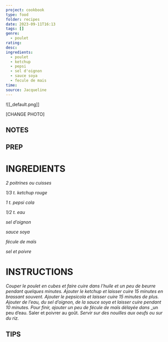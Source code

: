 ```yaml
---
project: cookbook
type: food
folder: recipes
date: 2023-09-11T16:13
tags: []
genre:
  - poulet
rating: 
desc: 
ingredients:
  - poulet
  - ketchup
  - pepsi
  - sel d'oignon
  - sauce soya
  - fecule de mais
time: 
source: Jacqueline
---
```


![[_default.png]]

[CHANGE PHOTO]


## NOTES




## PREP


# INGREDIENTS

_2 poitrines ou cuisses_

_1/3 t. ketchup rouge_

_1 t. pepsi cola_

_1/2 t. eau_

_sel d’oignon_

_sauce soya_

_fécule de maïs_

_sel et poivre_


# INSTRUCTIONS

_Couper le poulet en cubes et faire cuire dans_
_l’huile et un peu de beurre pendant quelques_
_minutes. Ajouter le ketchup et laisser cuire 15_
_minutes en brassant souvent. Ajouter le pepsicola_
_et laisser cuire 15 minutes de plus. Ajouter_
_de l’eau, du sel d’oignon, de la sauce soya_
_et laisser cuire pendant 10 minutes. Pour finir,_
_ajouter un peu de fécule de maïs délayée dans_
_un peu d’eau. Saler et poivrer au goût.
_Servir sur des nouilles aux oeufs ou sur du riz._


## TIPS



